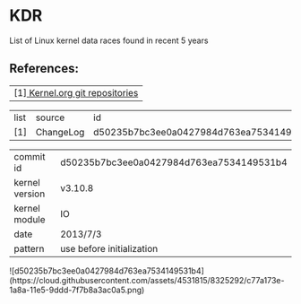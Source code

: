 # KDR
List of Linux kernel data races found in recent 5 years
<br>
<h2>References:</h2>
<table>
<tr width="600px"><td>
[1]<a href="https://git.kernel.org/cgit/linux/kernel/git/torvalds/linux.git/"> Kernel.org git repositories </a>
</table>

<table>
    <tr> <td> list <td> source      <td> id                                         <td> link
    <tr> <td> [1]  <td> ChangeLog   <td> d50235b7bc3ee0a0427984d763ea7534149531b4   <td> <a href="#c1"> GOTO </a> 
</table>

<table>
    <tr width="600px"><td>commit id <td>d50235b7bc3ee0a0427984d763ea7534149531b4
    <tr><td>kernel version<td>v3.10.8
    <tr><td>kernel module<td>IO
    <tr><td>date<td>2013/7/3
    <tr><td>pattern<td>use before initialization
</table>
![d50235b7bc3ee0a0427984d763ea7534149531b4](https://cloud.githubusercontent.com/assets/4531815/8325292/c77a173e-1a8a-11e5-9ddd-7f7b8a3ac0a5.png)

